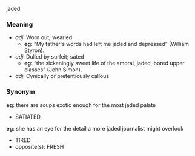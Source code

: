 jaded
### Meaning
+ _adj_: Worn out; wearied
    + __eg__: “My father's words had left me jaded and depressed” (William Styron).
+ _adj_: Dulled by surfeit; sated
    + __eg__: “the sickeningly sweet life of the amoral, jaded, bored upper classes” (John Simon).
+ _adj_: Cynically or pretentiously callous

### Synonym

__eg__: there are soups exotic enough for the most jaded palate

+ SATIATED

__eg__: she has an eye for the detail a more jaded journalist might overlook

+ TIRED
+ opposite(s): FRESH


